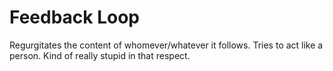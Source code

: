 Feedback Loop
=============

Regurgitates the content of whomever/whatever it follows. Tries to act like a
person. Kind of really stupid in that respect.
